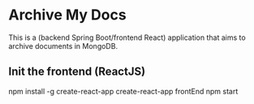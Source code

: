 # Archive My Docs 
This is a (backend Spring Boot/frontend React) application that aims to archive documents in MongoDB.
## Init the frontend (ReactJS)
npm install -g create-react-app
create-react-app frontEnd
npm start

